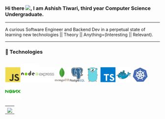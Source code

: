 ### Hi there <img src="https://raw.githubusercontent.com/MartinHeinz/MartinHeinz/master/wave.gif" width="30px" />, I am Ashish Tiwari, third year Computer Science Undergraduate.
---


A curious Software Engineer and Backend Dev in a perpetual state of learning new technologies || Theory || Anything=(Interesting || Relevant).


---

### 🧰 Technologies

<img src="https://github.com/devicons/devicon/blob/master/icons/javascript/javascript-original.svg" alt="JavaScript" width="50" height="50" /><img src="https://github.com/devicons/devicon/blob/master/icons/nodejs/nodejs-original-wordmark.svg" alt="NodeJS" width="60" height="60" /><img src="https://github.com/devicons/devicon/blob/master/icons/express/express-original-wordmark.svg" alt="ExpressJS" width="50" height="50" /><img src="https://github.com/devicons/devicon/blob/master/icons/mongodb/mongodb-original-wordmark.svg" alt="MongoDB" width="50" height="50" /><img src="https://github.com/devicons/devicon/blob/master/icons/postgresql/postgresql-original-wordmark.svg" alt="PostgreSQL" width="50" height="50"/><img src="https://github.com/devicons/devicon/blob/master/icons/go/go-original.svg" alt="Golang" width="50" height="50" /><img src="https://github.com/devicons/devicon/blob/master/icons/typescript/typescript-original.svg" alt="Typescript" width="50" height="50" /><img src="https://github.com/devicons/devicon/blob/master/icons/docker/docker-original.svg" alt="Docker" width="50" height="50" />
<img src="https://github.com/devicons/devicon/blob/master/icons/kubernetes/kubernetes-plain.svg" alt="K8" width="50" height="50" />
<img src="https://github.com/devicons/devicon/blob/master/icons/nginx/nginx-original.svg" alt="Nginx" width="50" height="50" />
---

<table>
  <tr>
    <th>
      <img src="https://github-readme-stats.vercel.app/api/top-langs/?username=utkarsh-pro&theme=radical&hide=QML,CSS" align="center" />
    </th>
  </tr>
</table>
